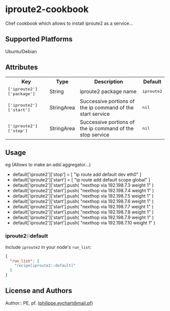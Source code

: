 # iproute2-cookbook

 Chef cookbook which allows to install iproute2 as a service...

## Supported Platforms

 Ubuntu/Debian

## Attributes

<table>
  <tr>
    <th>Key</th>
    <th>Type</th>
    <th>Description</th>
    <th>Default</th>
  </tr>
  <tr>
    <td><tt>['iproute2']['package']</tt></td>
    <td>String</td>
    <td>iproute2 package name</td>
    <td><tt>iproute2</tt></td>
  </tr>
  <tr>
    <td><tt>['iproute2']['start']</tt></td>
    <td>StringArea</td>
    <td>Successive portions of the ip command of the start service</td>
    <td><tt>nil</tt></td>
  </tr>
  <tr>
    <td><tt>['iproute2']['stop']</tt></td>
    <td>StringArea</td>
    <td>Successive portions of the ip command of the stop service</td>
    <td><tt>nil</tt></td>
  </tr>
</table>

## Usage

 eg (Allows to make an adsl aggregator...)

- default['iproute2']['stop'] = [ "ip route add default dev eth0" ]
- default['iproute2']['start'] = [ "ip route add default scope global" ]
- default['iproute2']['start'].push( "nexthop via 192.198.7.3 weight 1" )
- default['iproute2']['start'].push( "nexthop via 192.198.7.4 weight 1" )
- default['iproute2']['start'].push( "nexthop via 192.198.7.5 weight 1" )
- default['iproute2']['start'].push( "nexthop via 192.198.7.6 weight 1" )
- default['iproute2']['start'].push( "nexthop via 192.198.7.7 weight 1" )
- default['iproute2']['start'].push( "nexthop via 192.198.7.8 weight 1" )
- default['iproute2']['start'].push( "nexthop via 192.198.7.9 weight 1" )
- default['iproute2']['start'].push( "nexthop via 192.198.7.10 weight 1" )


### iproute2::default

Include `iproute2` in your node's `run_list`:

```json
{
  "run_list": [
    "recipe[iproute2::default]"
  ]
}
```

## License and Authors

Author:: PE, pf. (<philippe.eychart@mail.pf>)
